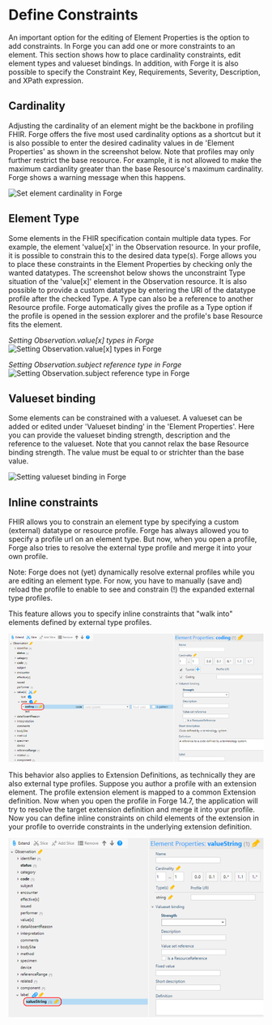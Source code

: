# Define Constraints

An important option for the editing of Element Properties is the option
to add constraints. In Forge you can add one or more constraints to an
element. This section shows how to place cardinality constraints, edit
element types and valueset bindings. In addition, with Forge it is also
possible to specify the Constraint Key, Requirements, Severity,
Description, and XPath expression. 

## Cardinality

Adjusting the cardinality of an element might be the backbone in
profiling FHIR. Forge offers the five most used cardinality options as a
shortcut but it is also possible to enter the desired cadinality values
in de \'Element Properties\' as shown in the screenshot below. Note that
profiles may only further restrict the base resource. For example, it is
not allowed to make the maximum cardianlity greater than the base
Resource\'s maximum cardinality. Forge shows a warning message when this
happens.

![Set element cardinality in Forge](../images/ConstraintsCardinality.jpg)

## Element Type

Some elements in the FHIR specification contain multiple data types. For
example, the element \'value\[x\]\' in the Observation resource. In your
profile, it is possible to constrain this to the desired data type(s).
Forge allows you to place these constraints in the Element Properties by
checking only the wanted datatypes. The screenshot below shows the
unconstraint Type situation of the \'value\[x\]\' element in the
Observation resource. It is also possible to provide a custom datatype
by entering the URI of the datatype profile after the checked Type. A
Type can also be a reference to another Resource profile. Forge
automatically gives the profile as a Type option if the profile is
opened in the session explorer and the profile\'s base Resource fits the
element.

*Setting Observation.value[x] types in Forge*
![Setting Observation.value[x] types in Forge](../images/ConstraintsType.jpg)

*Setting Observation.subject reference type in Forge*
![Setting Observation.subject reference type in Forge](../images/ConstraintsTypeReference.jpg)

## Valueset binding

Some elements can be constrained with a valueset. A valueset can be
added or edited under \'Valueset binding\' in the \'Element
Properties\'. Here you can provide the valueset binding strength,
description and the reference to the valueset. Note that you cannot
relax the base Resource binding strength. The value must be equal to or
strichter than the base value.

![Setting valueset binding in Forge](../images/ConstraintsValueSetBinding.jpg)

## Inline constraints

FHIR allows you to constrain an element type by specifying a custom
(external) datatype or resource profile. Forge has always allowed you to
specify a profile url on an element type. But now, when you open a
profile, Forge also tries to resolve the external type profile and merge
it into your own profile.

Note: Forge does not (yet) dynamically resolve external profiles while
you are editing an element type. For now, you have to manually (save
and) reload the profile to enable to see and constrain (!) the expanded
external type profiles.

This feature allows you to specify inline constraints that "walk into"
elements defined by external type profiles.

![Setting an inline constraint on an element in Forge](../images/Inlineconstraintontypeslice.png)

This behavior also applies to Extension Definitions, as technically they
are also external type profiles. Suppose you author a profile with an extension element. The profile extension element is mapped to a common Extension definition. Now when you open the profile in Forge 14.7, the application will try to resolve the target extension definition and merge it into your profile. Now you can define inline constraints on child elements of the extension in your profile to override constraints in the underlying extension definition.

![Setting an inline constraint on an extension in Forge](../images/Inlineconstraintonprofileextension.png)
